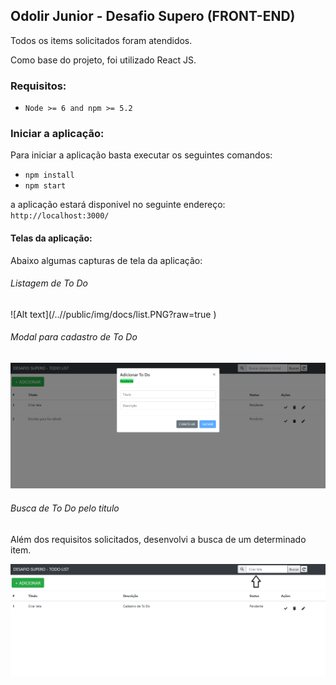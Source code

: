 ## Odolir Junior - Desafio Supero (FRONT-END)

Todos os items solicitados foram atendidos.

Como base do projeto, foi utilizado React JS.

### Requisitos:

- `Node >= 6 and npm >= 5.2`

### Iniciar a aplicação:

Para iniciar a aplicação basta executar os seguintes comandos:

- `npm install`
- `npm start`

a aplicação estará disponivel no seguinte endereço: `http://localhost:3000/`

#### Telas da aplicação:

Abaixo algumas capturas de tela da aplicação:

###### Listagem de To Do

![Alt text](/../<branch name>/public/img/docs/list.PNG?raw=true )

###### Modal para cadastro de To Do

![alt  text](public\img\docs\modal.PNG)

###### Busca de To Do pelo titulo

Além dos requisitos solicitados, desenvolvi a busca de um determinado item.

![alt  text](public\img\docs\search.png)
